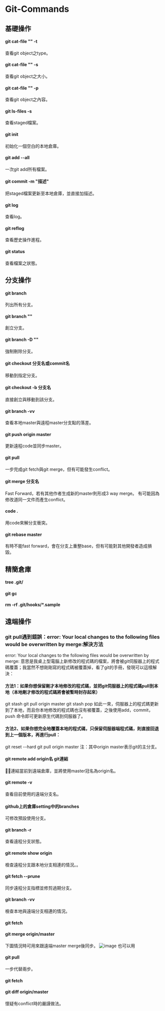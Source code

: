 # Git-Commands



## 基礎操作
#### git cat-file "" -t
查看git object之type。

#### git cat-file "" -s
查看git object之大小。

#### git cat-file "" -p
查看git object之內容。

#### git ls-files -s
查看staged檔案。

#### git init
初始化一個空白的本地倉庫。

#### git add --all
一次git add所有檔案。

#### git commit -m "描述"
把staged檔案更新至本地倉庫，並直接加描述。

#### git log
查看log。

#### git reflog
查看歷史操作進程。

#### git status
查看檔案之狀態。



## 分支操作
#### git branch
列出所有分支。

#### git branch ""
創立分支。

#### git branch -D ""
強制刪除分支。

#### git checkout 分支名或commit名
移動到指定分支。

#### git checkout -b 分支名
直接創立與移動到該分支。

#### git branch -vv
查看本地master與遠程master分支點的落差。

#### git push origin master
更新遠程code並同步master。

#### git pull
一步完成git fetch與git merge，但有可能發生conflict。

#### git merge 分支名
Fast Forward，若有其他作者生成新的master則形成3 way merge。
有可能因為修改道同一文件而產生conflict。

#### code . 
用code來解分支衝突。

#### git rebase master
有時不能fast forward，會在分支上重整base，但有可能對其他開發者造成損毀。



## 精簡倉庫
#### tree .git/
#### git gc
#### rm -rf .git/hooks/*.sample


## 遠端操作

### git pull遇到錯誤：error: Your local changes to the following files would be overwritten by merge:解決方法
error: Your local changes to the following files would be overwritten by merge:
意思是我桌上型電腦上新修改的程式碼的檔案，將會被git伺服器上的程式碼覆蓋；我當然不想剛剛寫的程式碼被覆蓋掉，看了git的手冊，發現可以這樣解決：

#### 方法1：如果你想保留剛才本地修改的程式碼，並把git伺服器上的程式碼pull到本地（本地剛才修改的程式碼將會被暫時封存起來）
git stash
git pull origin master
git stash pop
如此一來，伺服器上的程式碼更新到了本地，而且你本地修改的程式碼也沒有被覆蓋，之後使用add，commit，push 命令即可更新原生代碼到伺服器了。

#### 方法2、如果你想完全地覆蓋本地的程式碼，只保留伺服器端程式碼，則直接回退到上一個版本，再進行pull：
git reset --hard
git pull origin master
注：其中origin master表示git的主分支。

#### git remote add origin名 git連結
連結當前到遠端倉庫，並將使用master冠名為origin名。

#### git remote -v
查看目前使用的遠端分支名。

#### github上的倉庫setting中的branches
可修改預設使用分支。

#### git branch -r 
查看遠程分支狀態。

#### git remote show origin
檢查遠程分支跟本地分支相連的情況。。

#### git fetch --prune
同步遠程分支指標並修剪過期分支。

#### git branch -vv
檢查本地與遠端分支相連的情況。

#### git fetch
#### git merge origin/master
下圖情況時可用來跟遠端master merge後同步。
![image](https://i.imgur.com/sm97OqV.png)
也可以用
#### git pull 
一步代替兩步。

#### git fetch
#### git diff origin/master
懷疑有conflict時的嚴謹做法。


